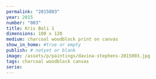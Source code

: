 ```yaml
---
permalink: "2015003"
year: 2015
number: "003"
title: Kris Bali 1
dimensions: 100 x 120
medium: charcoal woodblock print on canvas
show_in_home: #true or empty
publish: # notyet or blank
image: /assets/p/paintings/davina-stephens-2015003.jpg
tags: charcoal woodblock canvas
serie:
---
```


